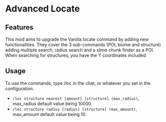 # Advanced Locate

## Features

This mod aims to upgrade the Vanilla locate command by adding new functionalities.
They cover the 3 sub-commands (POI, biome and structure) adding multiple search, radius search and a slime chunk finder as a POI.
When searching for structures, you have the Y coordinates included.

## Usage

To use the commands, type /loc in the chat, or whatever you set in the configuration.

* `/loc structure nearest [amount] [structure] (max_radius)`, max_radius default value being 10000.
* `/loc structure radius [radius] [structure] (max_amount)`, max_amount default value being 10.
